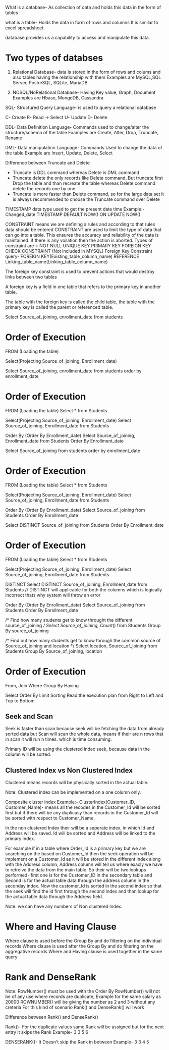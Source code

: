 What is a database- As collection of data and holds this data in the form of tables

what is a table- Holds the data in form of rows and columns
It is similar to excel spreadsheet.

database provides us a capability to access and manipulate this data.

Two types of databses
=======================

1. Relational Database- data is stored in the form of rows and colums and also tables having the relationship with them
Examples are MySQL,SQL Server, PostreSQL, SQLite, MariaDB

2. NOSQL/NoRelational Database- Having Key value, Graph, Document
Examples are Hbase, MongoDB, Cassandra

SQL- Structured Query Language- is used to query a relational database

C- Create
R- Read -> Select
U- Update
D- Delete

DDL- Data Definition Language- Commands used to change/alter the structure/schema of the table
Examples are Create, Alter, Drop, Truncate, Rename

DML- Data manipulation Language- Commands Used to change the data of the table
Example are Insert, Update, Delete, Select

Difference between Truncate and Delete
- Truncate is DDL command whereas Delete is DML command
- Truncate delete the only records like Delete command, But truncate first Drop the table and than recreate the table
whereas Delete command delete the records one by one
- Truncate is more faster than Delete command, so for the large data set it is always recommended to choose the Truncate command over Delete

TIMESTAMP data type used to get the present date time 
Example:- Changed_date TIMESTAMP DEFAULT NOW() ON UPDATE NOW()

CONSTRAINT means we are defining a rules and according to that rules data should be entered
CONSTRAINT are used to limit the type of data that can go into a table.
This ensures the accuracy and reliability of the data is maintained.
if there is any voilation then the action is aborted.
Types of constraint are->
NOT NULL
UNIQUE KEY
PRIMARY KEY
FOREIGN KEY
CHECK CONSTRAINT (Not included in MYSQL)
Foreign Key Constraint query- FOREIGN KEY(Existing_table_column_name) REFERENCE Linking_table_name(Linking_table_column_name)

The foreign key constraint is used to prevent actions that would destroy links between two tables

A foreign key is a field in one table that refers to the primary key in another table.

The table with the foreign key is called the child table, the table with the primary key is called the parent or referenced table.

Select Source_of_joining, enrollment_date from students

Order of Execution
====================

FROM (Loading the table)

Select(Projecting Source_of_joining, Enrollment_date)

Select Source_of_joining, enrollment_date from students order by enrollment_date

Order of Execution
====================

FROM (Loading the table)
Select * from Students

Select(Projecting Source_of_joining, Enrollment_date)
Select Source_of_joining, Enrollment_date from Students

Order By (Order By Enrollment_date)
Select Source_of_joining, Enrollment_date from Students Order By Enrollment_date


Select Source_of_joining from students order by enrollment_date

Order of Execution
====================

FROM (Loading the table)
Select * from Students

Select(Projecting Source_of_joining, Enrollment_date)
Select Source_of_joining, Enrollment_date from Students

Order By (Order By Enrollment_date)
Select Source_of_joining from Students Order By Enrollment_date


Select DISTINCT Source_of_joining from Students Order By Enrollment_date

Order of Execution
====================

FROM (Loading the table)
Select * from Students

Select(Projecting Source_of_joining, Enrollment_date)
Select Source_of_joining, Enrollment_date from Students

DISTINCT
Select DISTINCT Source_of_joining, Enrollment_date from Students // DISTINCT will applicable for both the columns which is logically incorrect thats why system will throw an error

Order By (Order By Enrollment_date)
Select Source_of_joining from Students Order By Enrollment_date

/* Find how many students get to know throught the different source_of_joining */
Select Source_of_joining, Count(*) from Students Group By source_of_joining

/* Find out how many students get to know through the common source of Source_of_joining and location */
Select location, Source_of_joining from Students Group By Source_of_joining, location

Order of Execution
=========================

From, Join
Where
Group By
Having

Select
Order By
Limit
Sorting
Read the execution plan from Right to Left and Top to Bottom

Seek and Scan
--------------------------------------------------

Seek is faster than scan because seek will be fetching the data from already sorted data but Scan will scan the whole data, means if their are n rows that in scan it will run n times.
which is time consuming.

Primary ID will be using the clustered index seek, because data in the column will be sorted.

Clustered Index vs Non Clustered Index
----------------------------------------------------

Clustered means records will be physically sorted in the actual table.

Note: Clustered index can be implemented on a one column only.

Composite cluster index Example:- ClusterIndex(Customer_ID, Customer_Name)- means all the recodes in the Customer_Id will be sorted first but if there will be any duplicasy than records in the Customer_Id will be sorted with respect to Customer_Name.

In the non clustered Index their will be a seperate index, in which Id and Address will be saved. Id will be sorted and Address will be linked to the primary index.

For example if in a table where Order_Id is a primary key but we are searching on the based on Customer_Id then the seek operation will be implement on a Customer_Id as it will be stored in the different index along with the Address column,
Address column will tell us where exacly we have to retreive the data from the main table. 
So their will be two lookups performed- first one is for the Customer_ID in the secondary table and Second is for the actual table data through the address column in the seconday index.
Now the customer_Id is sorted in the second index so that the seek will find the id first through the second index and than lookup for the actual table data through the Address field.

Note: we can have any numbers of Non clustered Index.



Where and Having Clause
===============================

Where clause is used before the Group By and do filtering on the individual records
Where clause is used after the Group By and do filtering on the aggregative records
Where and Having clause is used together in the same query

Rank and DenseRank
===========================

Note: RowNumber() must be used with the Order By
RowNumber() will not be of any use where records are duplicate, Example for the same salary as 20000 ROWNUMBER() will be giving the number as 2 and 3 without any creteria
For this kind of scenario Rank() and DenseRank() will work

Difference between Rank() and DenseRank()

Rank()- For the duplicate values same Rank will be assigned but for the next entry it skips the Rank
Example- 3 3 5 6

DENSERANK()- It Doesn't skip the Rank in between
Example- 3 3 4 5





